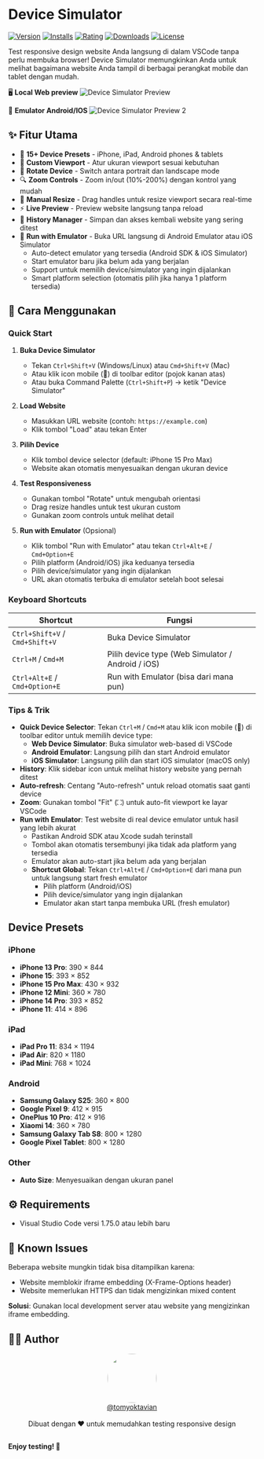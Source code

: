 # Device Simulator

[![Version](https://img.shields.io/visual-studio-marketplace/v/tomyoktavian.device-simulator?style=for-the-badge&logo=visual-studio-code&color=blue)](https://marketplace.visualstudio.com/items?itemName=tomyoktavian.device-simulator)
[![Installs](https://img.shields.io/visual-studio-marketplace/i/tomyoktavian.device-simulator?style=for-the-badge&logo=visual-studio-code&color=success)](https://marketplace.visualstudio.com/items?itemName=tomyoktavian.device-simulator)
[![Rating](https://img.shields.io/visual-studio-marketplace/r/tomyoktavian.device-simulator?style=for-the-badge&logo=visual-studio-code&color=yellow)](https://marketplace.visualstudio.com/items?itemName=tomyoktavian.device-simulator)
[![Downloads](https://img.shields.io/visual-studio-marketplace/d/tomyoktavian.device-simulator?style=for-the-badge&logo=visual-studio-code&color=orange)](https://marketplace.visualstudio.com/items?itemName=tomyoktavian.device-simulator)
[![License](https://img.shields.io/github/license/tomyoktavian/device-simulator?style=for-the-badge)](https://github.com/tomyoktavian/device-simulator/blob/main/LICENSE)

Test responsive design website Anda langsung di dalam VSCode tanpa perlu membuka browser! Device Simulator memungkinkan Anda untuk melihat bagaimana website Anda tampil di berbagai perangkat mobile dan tablet dengan mudah.

🖥️ **Local Web preview**
![Device Simulator Preview](https://raw.githubusercontent.com/tomyoktavian/device-simulator/main/assets/preview.gif)


📱 **Emulator Android/IOS**
![Device Simulator Preview 2](https://raw.githubusercontent.com/tomyoktavian/device-simulator/main/assets/emulator-preview.gif)

## ✨ Fitur Utama

- 🎯 **15+ Device Presets** - iPhone, iPad, Android phones & tablets
- 📐 **Custom Viewport** - Atur ukuran viewport sesuai kebutuhan
- 🔄 **Rotate Device** - Switch antara portrait dan landscape mode
- 🔍 **Zoom Controls** - Zoom in/out (10%-200%) dengan kontrol yang mudah
- 📏 **Manual Resize** - Drag handles untuk resize viewport secara real-time
- ⚡ **Live Preview** - Preview website langsung tanpa reload
- 💾 **History Manager** - Simpan dan akses kembali website yang sering ditest
- 📱 **Run with Emulator** - Buka URL langsung di Android Emulator atau iOS Simulator
  - Auto-detect emulator yang tersedia (Android SDK & iOS Simulator)
  - Start emulator baru jika belum ada yang berjalan
  - Support untuk memilih device/simulator yang ingin dijalankan
  - Smart platform selection (otomatis pilih jika hanya 1 platform tersedia)

## 🚀 Cara Menggunakan

### Quick Start

1. **Buka Device Simulator**
   - Tekan `Ctrl+Shift+V` (Windows/Linux) atau `Cmd+Shift+V` (Mac)
   - Atau klik icon mobile (📱) di toolbar editor (pojok kanan atas)
   - Atau buka Command Palette (`Ctrl+Shift+P`) → ketik "Device Simulator"

2. **Load Website**
   - Masukkan URL website (contoh: `https://example.com`)
   - Klik tombol "Load" atau tekan Enter

3. **Pilih Device**
   - Klik tombol device selector (default: iPhone 15 Pro Max)
   - Website akan otomatis menyesuaikan dengan ukuran device

4. **Test Responsiveness**
   - Gunakan tombol "Rotate" untuk mengubah orientasi
   - Drag resize handles untuk test ukuran custom
   - Gunakan zoom controls untuk melihat detail

5. **Run with Emulator** (Opsional)
   - Klik tombol "Run with Emulator" atau tekan `Ctrl+Alt+E` / `Cmd+Option+E`
   - Pilih platform (Android/iOS) jika keduanya tersedia
   - Pilih device/simulator yang ingin dijalankan
   - URL akan otomatis terbuka di emulator setelah boot selesai

### Keyboard Shortcuts

| Shortcut | Fungsi |
|----------|--------|
| `Ctrl+Shift+V` / `Cmd+Shift+V` | Buka Device Simulator |
| `Ctrl+M` / `Cmd+M` | Pilih device type (Web Simulator / Android / iOS) |
| `Ctrl+Alt+E` / `Cmd+Option+E` | Run with Emulator (bisa dari mana pun) |

### Tips & Trik

- **Quick Device Selector**: Tekan `Ctrl+M` / `Cmd+M` atau klik icon mobile (📱) di toolbar editor untuk memilih device type:
  - **Web Device Simulator**: Buka simulator web-based di VSCode
  - **Android Emulator**: Langsung pilih dan start Android emulator
  - **iOS Simulator**: Langsung pilih dan start iOS simulator (macOS only)
- **History**: Klik sidebar icon untuk melihat history website yang pernah ditest
- **Auto-refresh**: Centang "Auto-refresh" untuk reload otomatis saat ganti device
- **Zoom**: Gunakan tombol "Fit" (⛶) untuk auto-fit viewport ke layar VSCode
- **Run with Emulator**: Test website di real device emulator untuk hasil yang lebih akurat
  - Pastikan Android SDK atau Xcode sudah terinstall
  - Tombol akan otomatis tersembunyi jika tidak ada platform yang tersedia
  - Emulator akan auto-start jika belum ada yang berjalan
  - **Shortcut Global**: Tekan `Ctrl+Alt+E` / `Cmd+Option+E` dari mana pun untuk langsung start fresh emulator
    - Pilih platform (Android/iOS)
    - Pilih device/simulator yang ingin dijalankan
    - Emulator akan start tanpa membuka URL (fresh emulator)

## Device Presets

### iPhone
- **iPhone 13 Pro**: 390 × 844
- **iPhone 15**: 393 × 852
- **iPhone 15 Pro Max**: 430 × 932
- **iPhone 12 Mini**: 360 × 780
- **iPhone 14 Pro**: 393 × 852
- **iPhone 11**: 414 × 896

### iPad
- **iPad Pro 11**: 834 × 1194
- **iPad Air**: 820 × 1180
- **iPad Mini**: 768 × 1024

### Android
- **Samsung Galaxy S25**: 360 × 800
- **Google Pixel 9**: 412 × 915
- **OnePlus 10 Pro**: 412 × 916
- **Xiaomi 14**: 360 × 780
- **Samsung Galaxy Tab S8**: 800 × 1280
- **Google Pixel Tablet**: 800 × 1280

### Other
- **Auto Size**: Menyesuaikan dengan ukuran panel

## ⚙️ Requirements

- Visual Studio Code versi 1.75.0 atau lebih baru

## 🐛 Known Issues

Beberapa website mungkin tidak bisa ditampilkan karena:
- Website memblokir iframe embedding (X-Frame-Options header)
- Website memerlukan HTTPS dan tidak mengizinkan mixed content

**Solusi**: Gunakan local development server atau website yang mengizinkan iframe embedding.

## 👨‍💻 Author

<div align="center">
  <img src="https://github.com/tomyoktavian.png" width="100" style="border-radius: 50%;" />
  <br />
  <a href="https://github.com/tomyoktavian">@tomyoktavian</a>
  <br />
  <br />
  Dibuat dengan ❤️ untuk memudahkan testing responsive design
</div>

##

**Enjoy testing! 🚀**
